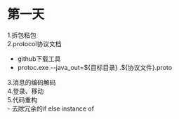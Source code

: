 # 第一天
1.拆包粘包  
2.protocol协议文档
- github下载工具
- protoc.exe --java_out=${目标目录} .\${协议文件}.proto  

3.消息的编码解码   
4.登录、移动  
5.代码重构  
    - 去除冗余的if else instance of